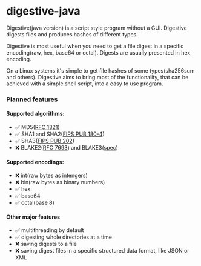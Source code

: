 # digestive-java
Digestive(java version) is a script style program without a GUI.
Digestive digests files and produces hashes of different types.

Digestive is most useful when you need to get a file digest in a specific encoding(raw, hex, base64 or octal).
Digests are usually presented in hex encoding.

On a Linux systems it's simple to get file hashes of some types(sha256sum and others).
Digestive aims to bring most of the functionality, that can be achieved with a simple shell script, into a easy to use program.

### Planned features
#### Supported algorithms:
* ✅ MD5([RFC 1321](https://datatracker.ietf.org/doc/html/rfc1321))
* ✅ SHA1 and SHA2([FIPS PUB 180-4](https://nvlpubs.nist.gov/nistpubs/FIPS/NIST.FIPS.180-4.pdf))
* ✅ SHA3([FIPS PUB 202](https://nvlpubs.nist.gov/nistpubs/FIPS/NIST.FIPS.202.pdf))
* ❌ BLAKE2([RFC 7693](https://datatracker.ietf.org/doc/html/rfc7693)) and BLAKE3([spec](https://github.com/BLAKE3-team/BLAKE3-specs/blob/master/blake3.pdf))

#### Supported encodings:
* ❌ int(raw bytes as intengers)
* ❌ bin(raw bytes as binary numbers)
* ✅ hex
* ✅ base64
* ✅ octal(base 8)

#### Other major features
* ✅ multithreading by default
* ✅ digesting whole directories at a time
* ❌ saving digests to a file
* ❌ saving digest files in a specific structured data format, like JSON or XML
